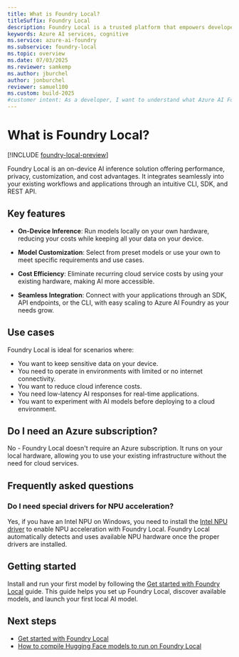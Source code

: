 ```yaml
---
title: What is Foundry Local?
titleSuffix: Foundry Local
description: Foundry Local is a trusted platform that empowers developers to drive innovation and shape the future with AI in a safe, secure, and responsible way on their devices.
keywords: Azure AI services, cognitive
ms.service: azure-ai-foundry
ms.subservice: foundry-local
ms.topic: overview
ms.date: 07/03/2025
ms.reviewer: samkemp
ms.author: jburchel
author: jonburchel
reviewer: samuel100
ms.custom: build-2025
#customer intent: As a developer, I want to understand what Azure AI Foundry Local is so that I can use it to build AI applications.
---
```


# What is Foundry Local?

[!INCLUDE [foundry-local-preview](./includes/foundry-local-preview.md)]

Foundry Local is an on-device AI inference solution offering performance, privacy, customization, and cost advantages. It integrates seamlessly into your existing workflows and applications through an intuitive CLI, SDK, and REST API.

## Key features

- **On-Device Inference**: Run models locally on your own hardware, reducing your costs while keeping all your data on your device.

- **Model Customization**: Select from preset models or use your own to meet specific requirements and use cases.

- **Cost Efficiency**: Eliminate recurring cloud service costs by using your existing hardware, making AI more accessible.

- **Seamless Integration**: Connect with your applications through an SDK, API endpoints, or the CLI, with easy scaling to Azure AI Foundry as your needs grow.

## Use cases

Foundry Local is ideal for scenarios where:

- You want to keep sensitive data on your device.
- You need to operate in environments with limited or no internet connectivity.
- You want to reduce cloud inference costs.
- You need low-latency AI responses for real-time applications.
- You want to experiment with AI models before deploying to a cloud environment.

## Do I need an Azure subscription?

No - Foundry Local doesn't require an Azure subscription. It runs on your local hardware, allowing you to use your existing infrastructure without the need for cloud services.

## Frequently asked questions

### Do I need special drivers for NPU acceleration?

Yes, if you have an Intel NPU on Windows, you need to install the [Intel NPU driver](https://www.intel.com/content/www/us/en/download/794734/intel-npu-driver-windows.html) to enable NPU acceleration with Foundry Local. Foundry Local automatically detects and uses available NPU hardware once the proper drivers are installed.

## Getting started

Install and run your first model by following the [Get started with Foundry Local](get-started.md) guide. This guide helps you set up Foundry Local, discover available models, and launch your first local AI model.

## Next steps

- [Get started with Foundry Local](get-started.md)
- [How to compile Hugging Face models to run on Foundry Local](how-to/how-to-compile-hugging-face-models.md)
